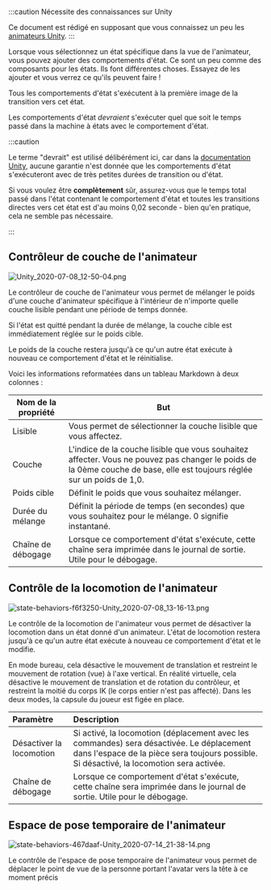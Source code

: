 

:::caution Nécessite des connaissances sur Unity

Ce document est rédigé en supposant que vous connaissez un peu les [animateurs Unity](https://docs.unity3d.com/2019.4/Documentation/Manual/class-AnimatorController.html).
:::

Lorsque vous sélectionnez un état spécifique dans la vue de l'animateur, vous pouvez ajouter des comportements d'état. Ce sont un peu comme des composants pour les états. Ils font différentes choses. Essayez de les ajouter et vous verrez ce qu'ils peuvent faire !

Tous les comportements d'état s'exécutent à la première image de la transition vers cet état.

Les comportements d'état *devraient* s'exécuter quel que soit le temps passé dans la machine à états avec le comportement d'état.

:::caution

Le terme "devrait" est utilisé délibérément ici, car dans la [documentation Unity](https://docs.unity3d.com/2019.4/Documentation/Manual/StateMachineBehaviours.html), aucune garantie n'est donnée que les comportements d'état s'exécuteront avec de très petites durées de transition ou d'état.

Si vous voulez être **complètement** sûr, assurez-vous que le temps total passé dans l'état contenant le comportement d'état et toutes les transitions directes vers cet état est d'au moins 0,02 seconde - bien qu'en pratique, cela ne semble pas nécessaire.

:::

## Contrôleur de couche de l'animateur

![Unity_2020-07-08_12-50-04.png](/img/avatars/state-behaviors-e78eb77-Unity_2020-07-08_12-50-04.png)

Le contrôleur de couche de l'animateur vous permet de mélanger le poids d'une couche d'animateur spécifique à l'intérieur de n'importe quelle couche lisible pendant une période de temps donnée.

Si l'état est quitté pendant la durée de mélange, la couche cible est immédiatement réglée sur le poids cible.

Le poids de la couche restera jusqu'à ce qu'un autre état exécute à nouveau ce comportement d'état et le réinitialise.

Voici les informations reformatées dans un tableau Markdown à deux colonnes :

| Nom de la propriété | But |
| -------------- | -------------------------------------------------------------------------------------------- |
| Lisible       | Vous permet de sélectionner la couche lisible que vous affectez.                                  |
| Couche          | L'indice de la couche lisible que vous souhaitez affecter. Vous ne pouvez pas changer le poids de la 0ème couche de base, elle est toujours réglée sur un poids de 1,0. |
| Poids cible    | Définit le poids que vous souhaitez mélanger.                                                      |
| Durée du mélange | Définit la période de temps (en secondes) que vous souhaitez pour le mélange. 0 signifie instantané.        |
| Chaîne de débogage   | Lorsque ce comportement d'état s'exécute, cette chaîne sera imprimée dans le journal de sortie. Utile pour le débogage. |


## Contrôle de la locomotion de l'animateur

![state-behaviors-f6f3250-Unity_2020-07-08_13-16-13.png](/img/avatars/state-behaviors-f6f3250-Unity_2020-07-08_13-16-13.png)

Le contrôle de la locomotion de l'animateur vous permet de désactiver la locomotion dans un état donné d'un animateur. L'état de locomotion restera jusqu'à ce qu'un autre état exécute à nouveau ce comportement d'état et le modifie.

En mode bureau, cela désactive le mouvement de translation et restreint le mouvement de rotation (vue) à l'axe vertical. En réalité virtuelle, cela désactive le mouvement de translation et de rotation du contrôleur, et restreint la moitié du corps IK (le corps entier n'est pas affecté). Dans les deux modes, la capsule du joueur est figée en place.

| Paramètre | Description |
| :-- | :-- |
| Désactiver la locomotion | Si activé, la locomotion (déplacement avec les commandes) sera désactivée. Le déplacement dans l'espace de la pièce sera toujours possible. Si désactivé, la locomotion sera activée. |
| Chaîne de débogage | Lorsque ce comportement d'état s'exécute, cette chaîne sera imprimée dans le journal de sortie. Utile pour le débogage. |

## Espace de pose temporaire de l'animateur

![state-behaviors-467daaf-Unity_2020-07-14_21-38-14.png](/img/avatars/state-behaviors-467daaf-Unity_2020-07-14_21-38-14.png)

Le contrôle de l'espace de pose temporaire de l'animateur vous permet de déplacer le point de vue de la personne portant l'avatar vers la tête à ce moment précis